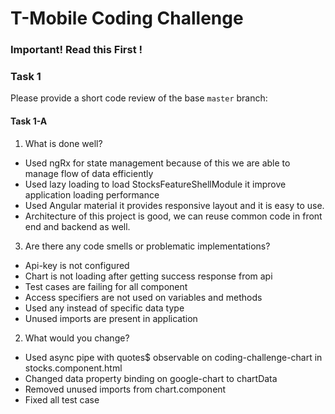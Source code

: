 # T-Mobile Coding Challenge

### Important! Read this First !

### Task 1

Please provide a short code review of the base `master` branch:

#### Task 1-A

1. What is done well?

-  Used ngRx for state management because of this we are able to manage flow of data efficiently
-  Used lazy loading to load StocksFeatureShellModule it improve application loading performance
-  Used Angular material it provides responsive layout and it is easy to use.
-  Architecture of this project is good, we can reuse common code in front end and backend as well.

3. Are there any code smells or problematic implementations?

-  Api-key is not configured
-  Chart is not loading after getting success response from api
-  Test cases are failing for all component
-  Access specifiers are not used on variables and methods
-  Used any instead of specific data type
-  Unused imports are present in application

2. What would you change?

-  Used async pipe with quotes$ observable on coding-challenge-chart in stocks.component.html
-  Changed data property binding on google-chart to chartData
-  Removed unused imports from chart.component
-  Fixed all test case


